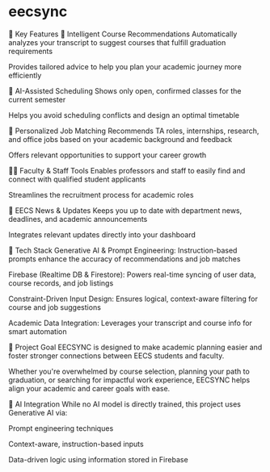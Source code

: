 # eecsync
🚀 Key Features
🧠 Intelligent Course Recommendations
Automatically analyzes your transcript to suggest courses that fulfill graduation requirements

Provides tailored advice to help you plan your academic journey more efficiently

📅 AI-Assisted Scheduling
Shows only open, confirmed classes for the current semester

Helps you avoid scheduling conflicts and design an optimal timetable

💼 Personalized Job Matching
Recommends TA roles, internships, research, and office jobs based on your academic background and feedback

Offers relevant opportunities to support your career growth

👨‍🏫 Faculty & Staff Tools
Enables professors and staff to easily find and connect with qualified student applicants

Streamlines the recruitment process for academic roles

📰 EECS News & Updates
Keeps you up to date with department news, deadlines, and academic announcements

Integrates relevant updates directly into your dashboard

🧩 Tech Stack
Generative AI & Prompt Engineering: Instruction-based prompts enhance the accuracy of recommendations and job matches

Firebase (Realtime DB & Firestore): Powers real-time syncing of user data, course records, and job listings

Constraint-Driven Input Design: Ensures logical, context-aware filtering for course and job suggestions

Academic Data Integration: Leverages your transcript and course info for smart automation

🎯 Project Goal
EECSYNC is designed to make academic planning easier and foster stronger connections between EECS students and faculty.

Whether you're overwhelmed by course selection, planning your path to graduation, or searching for impactful work experience, EECSYNC helps align your academic and career goals with ease.

🤖 AI Integration
While no AI model is directly trained, this project uses Generative AI via:

Prompt engineering techniques

Context-aware, instruction-based inputs

Data-driven logic using information stored in Firebase




